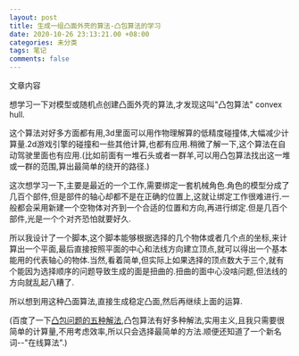 ```yaml
---
layout: post
title: 生成一组凸面外壳的算法-凸包算法的学习
date: 2020-10-26 23:13:21.00 +08:00
categories: 未分类
tags: 笔记
comments: false
---
```


文章内容

想学习一下对模型或随机点创建凸面外壳的算法,才发现这叫"凸包算法" convex hull.

这个算法对好多方面都有用,3d里面可以用作物理解算的低精度碰撞体,大幅减少计算量.2d游戏引擎的碰撞和一些其他计算,也都有应用.稍微了解一下,这个算法在自动驾驶里面也有应用.(比如前面有一堆石头或者一群羊,可以用凸包算法找出这一堆或一群的范围,算出最简单的绕开的路径.)

这次想学习一下,主要是最近的一个工作,需要绑定一套机械角色.角色的模型分成了几百个部件,但是部件的轴心却都不是在正确的位置上,这就让绑定工作很难进行.一般都会采用新建一个空物体对齐到一个合适的位置和方向,再进行绑定.但是几百个部件,光是一个个对齐恐怕就要好久.

所以我设计了一个脚本,这个脚本能够根据选择的几个物体或者几个点的坐标,来计算出一个平面,最后直接按照平面的中心和法线方向建立顶点,就可以得出一个基本能用的代表轴心的物体.当然,看着简单,但实际上如果选择的顶点数大于三个,就有个能因为选择顺序的问题导致生成的面是扭曲的.扭曲的面中心没啥问题,但法线的方向就乱起八糟了.

所以想到用这种凸面算法,直接生成稳定凸面,然后再继续上面的运算.

(百度了一下[凸包问题的五种解法](https://blog.csdn.net/Bone_ACE/article/details/46239187),凸包算法有好多种解法,实用主义,且我只需要很简单的计算量,不用考虑效率,所以只会选择最简单的方法.顺便还知道了一个新名词--"在线算法".)

